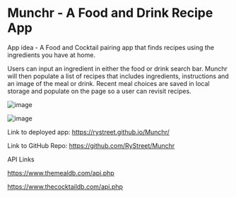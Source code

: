 # Munchr - A Food and Drink Recipe App

App idea - A Food and Cocktail pairing app that finds recipes using the ingredients you have at home.

Users can input an ingredient in either the food or drink search bar. Munchr will then populate a list of recipes that includes ingredients, instructions and an image of the meal or drink. Recent meal choices are saved in local storage and populate on the page so a user can revisit recipes.

![image](https://user-images.githubusercontent.com/112584082/199333527-17658774-d566-46be-b8e7-aaee1e6083a8.png)

![image](https://user-images.githubusercontent.com/112584082/199333583-5fd9d180-83fb-4107-9739-2d00f625537f.png)

Link to deployed app: https://rystreet.github.io/Munchr/

Link to GitHub Repo: https://github.com/RyStreet/Munchr

API Links

https://www.themealdb.com/api.php

https://www.thecocktaildb.com/api.php
